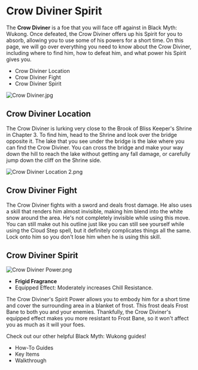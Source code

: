 # Crow Diviner Spirit

The **Crow Diviner** is a foe that you will face off against in Black Myth: Wukong. Once defeated, the Crow Diviner offers up his Spirit for you to absorb, allowing you to use some of his powers for a short time. On this page, we will go over everything you need to know about the Crow Diviner, including where to find him, how to defeat him, and what power his Spirit gives you. 

  * Crow Diviner Location
  * Crow Diviner Fight
  * Crow Diviner Spirit

![Crow Diviner.jpg](https://oyster.ignimgs.com/mediawiki/apis.ign.com/black-myth-wukong/1/17/Crow_Diviner.jpg)

## Crow Diviner Location

The Crow Diviner is lurking very close to the Brook of Bliss Keeper's Shrine in Chapter 3. To find him, head to the Shrine and look over the bridge opposite it. The lake that you see under the bridge is the lake where you can find the Crow Diviner. You can cross the bridge and make your way down the hill to reach the lake without getting any fall damage, or carefully jump down the cliff on the Shrine side. 

![Crow Diviner Location 2.png](https://oyster.ignimgs.com/mediawiki/apis.ign.com/black-myth-wukong/9/9a/Crow_Diviner_Location_2.png)

## Crow Diviner Fight

The Crow Diviner fights with a sword and deals frost damage. He also uses a skill that renders him almost invisible, making him blend into the white snow around the area. He's not completely invisible while using this move. You can still make out his outline just like you can still see yourself while using the Cloud Step spell, but it definitely complicates things all the same. Lock onto him so you don't lose him when he is using this skill. 

## Crow Diviner Spirit

![Crow Diviner Power.png](https://oyster.ignimgs.com/mediawiki/apis.ign.com/black-myth-wukong/c/c7/Crow_Diviner_Power.png)

  * **Frigid Fragrance**
  * Equipped Effect: Moderately increases Chill Resistance. 

The Crow Diviner's Spirit Power allows you to embody him for a short time and cover the surrounding area in a blanket of frost. This frost deals Frost Bane to both you and your enemies. Thankfully, the Crow Diviner's equipped effect makes you more resistant to Frost Bane, so it won't affect you as much as it will your foes. 

Check out our other helpful Black Myth: Wukong guides! 

  * How-To Guides
  * Key Items
  * Walkthrough

